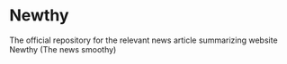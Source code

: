 # Newthy
The official repository for the relevant news article summarizing website Newthy (The news smoothy)
